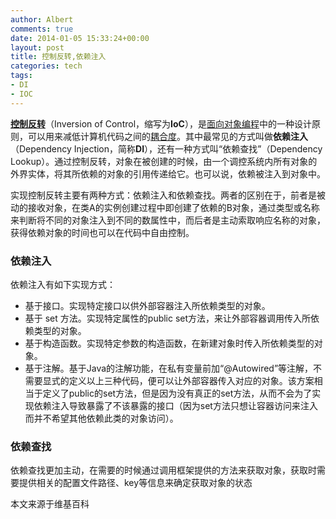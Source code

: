 ```yaml
---
author: Albert
comments: true
date: 2014-01-05 15:33:24+00:00
layout: post
title: 控制反转,依赖注入
categories: tech
tags:
- DI
- IOC
---
```


[**控制反转**](http://zh.wikipedia.org/wiki/%E6%8E%A7%E5%88%B6%E5%8F%8D%E8%BD%AC)（Inversion of Control，缩写为**IoC**），是[面向对象编程](http://zh.wikipedia.org/wiki/%E9%9D%A2%E5%90%91%E5%AF%B9%E8%B1%A1%E7%BC%96%E7%A8%8B)中的一种设计原则，可以用来减低计算机代码之间的[耦合度](http://zh.wikipedia.org/wiki/%E8%80%A6%E5%90%88%E5%BA%A6_(%E8%A8%88%E7%AE%97%E6%A9%9F%E7%A7%91%E5%AD%B8))。其中最常见的方式叫做**依赖注入**（Dependency Injection，简称**DI**），还有一种方式叫“依赖查找”（Dependency Lookup）。通过控制反转，对象在被创建的时候，由一个调控系统内所有对象的外界实体，将其所依赖的对象的引用传递给它。也可以说，依赖被注入到对象中。

实现控制反转主要有两种方式：依赖注入和依赖查找。两者的区别在于，前者是被动的接收对象，在类A的实例创建过程中即创建了依赖的B对象，通过类型或名称来判断将不同的对象注入到不同的数属性中，而后者是主动索取响应名称的对象，获得依赖对象的时间也可以在代码中自由控制。


### 依赖注入


依赖注入有如下实现方式：
	
  * 基于接口。实现特定接口以供外部容器注入所依赖类型的对象。
  * 基于 set 方法。实现特定属性的public set方法，来让外部容器调用传入所依赖类型的对象。
  * 基于构造函数。实现特定参数的构造函数，在新建对象时传入所依赖类型的对象。
  * 基于注解。基于Java的注解功能，在私有变量前加“@Autowired”等注解，不需要显式的定义以上三种代码，便可以让外部容器传入对应的对象。该方案相当于定义了public的set方法，但是因为没有真正的set方法，从而不会为了实现依赖注入导致暴露了不该暴露的接口（因为set方法只想让容器访问来注入而并不希望其他依赖此类的对象访问）。


### 依赖查找


依赖查找更加主动，在需要的时候通过调用框架提供的方法来获取对象，获取时需要提供相关的配置文件路径、key等信息来确定获取对象的状态

本文来源于维基百科


